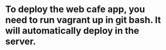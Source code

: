 # To deploy the web cafe app, you need to run vagrant up in git bash. It will automatically deploy in the server.
